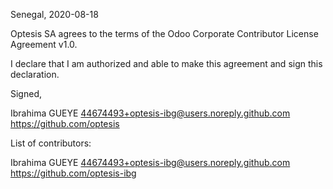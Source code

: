 Senegal, 2020-08-18

Optesis SA agrees to the terms of the Odoo Corporate Contributor License Agreement v1.0.

I declare that I am authorized and able to make this agreement and sign this declaration.

Signed,

Ibrahima GUEYE 44674493+optesis-ibg@users.noreply.github.com https://github.com/optesis

List of contributors:

Ibrahima GUEYE 44674493+optesis-ibg@users.noreply.github.com https://github.com/optesis-ibg
